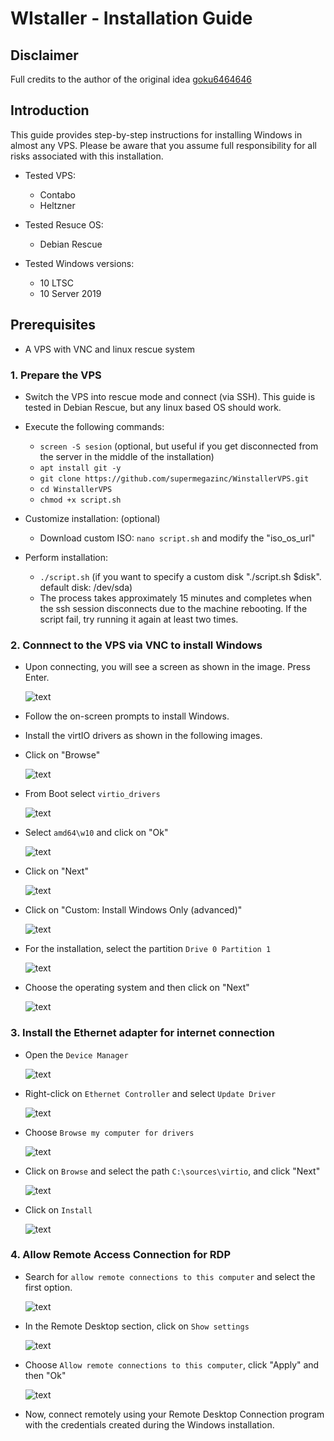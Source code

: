 # WIstaller - Installation Guide

## Disclaimer
Full credits to the author of the original idea [goku6464646](https://github.com/goku6464646)

## Introduction

This guide provides step-by-step instructions for installing Windows in almost any VPS. Please be aware that you assume full responsibility for all risks associated with this installation.

- Tested VPS:
    - Contabo
    - Heltzner

- Tested Resuce OS:
    - Debian Rescue

- Tested Windows versions:
    - 10 LTSC
    - 10 Server 2019

## Prerequisites

- A VPS with VNC and linux rescue system

### 1. Prepare the VPS

- Switch the VPS into rescue mode and connect (via SSH). This guide is tested in Debian Rescue, but any linux based OS should work.

- Execute the following commands:
    - `screen -S sesion` (optional, but useful if you get disconnected from the server in the middle of the installation)
    - `apt install git -y`
    - `git clone https://github.com/supermegazinc/WinstallerVPS.git`
    - `cd WinstallerVPS`
    - `chmod +x script.sh`

- Customize installation: (optional)
    - Download custom ISO: `nano script.sh` and modify the "iso_os_url"

- Perform installation:
    - `./script.sh` (if you want to specify a custom disk "./script.sh $disk". default disk: /dev/sda)
    - The process takes approximately 15 minutes and completes when the ssh session disconnects due to the machine rebooting. If the script fail, try running it again at least two times.

### 2. Connnect to the VPS via VNC to install Windows
- Upon connecting, you will see a screen as shown in the image. Press Enter.

  ![text](https://i.ibb.co/j8Ckb0x/windows-installer.png)

- Follow the on-screen prompts to install Windows.
- Install the virtIO drivers as shown in the following images.
- Click on "Browse"
  
  ![text](https://i.ibb.co/x2S5brz/browser.png)

- From Boot select `virtio_drivers`
  
  ![text](https://i.ibb.co/MghHSxm/virtio.png)

- Select `amd64\w10` and click on "Ok"
  
  ![text](https://i.ibb.co/jTmb57J/w10.png)

- Click on "Next"
  
  ![text](https://i.ibb.co/LS3sq47/next.png)

- Click on "Custom: Install Windows Only (advanced)"

  ![text](https://i.ibb.co/X7swb6C/custom-install.png)

- For the installation, select the partition `Drive 0 Partition 1`
  
  ![text](https://i.ibb.co/mSq9KjR/select-partition.png)

- Choose the operating system and then click on "Next"
  
  ![text](https://i.ibb.co/2FF8W7b/os-select.png)

### 3. Install the Ethernet adapter for internet connection

- Open the `Device Manager`

  ![text](https://i.ibb.co/PxGQ9Rz/device-manager.png)

- Right-click on `Ethernet Controller` and select `Update Driver`
  
  ![text](https://i.ibb.co/Ycjf3b4/update-driver.png)

- Choose `Browse my computer for drivers`
  
  ![text](https://i.ibb.co/X7vht8v/browse-computer-drivers.png)

- Click on `Browse` and select the path `C:\sources\virtio`, and click "Next"
  
  ![text](https://i.ibb.co/7WJXyxW/driver-path.png)

- Click on `Install`
  
  ![text](https://i.ibb.co/0nqRzJG/install-driver.png)

### 4. Allow Remote Access Connection for RDP

- Search for `allow remote connections to this computer` and select the first option.

  ![text](https://i.ibb.co/Xb4hwQp/allow-remote.png)

- In the Remote Desktop section, click on `Show settings`
  
  ![text](https://i.ibb.co/kD4tN2P/show-settings.png)

- Choose `Allow remote connections to this computer`, click "Apply" and then "Ok"
  
  ![text](https://i.ibb.co/Rv0R5L1/allow-remote-connections.png)

- Now, connect remotely using your Remote Desktop Connection program with the credentials created during the Windows installation.